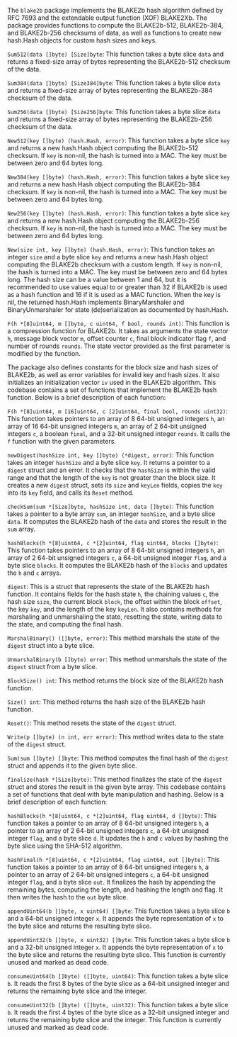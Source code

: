 The `blake2b` package implements the BLAKE2b hash algorithm defined by RFC 7693 and the extendable output function (XOF) BLAKE2Xb. The package provides functions to compute the BLAKE2b-512, BLAKE2b-384, and BLAKE2b-256 checksums of data, as well as functions to create new hash.Hash objects for custom hash sizes and keys.

`Sum512(data []byte) [Size]byte`: This function takes a byte slice `data` and returns a fixed-size array of bytes representing the BLAKE2b-512 checksum of the data.

`Sum384(data []byte) [Size384]byte`: This function takes a byte slice `data` and returns a fixed-size array of bytes representing the BLAKE2b-384 checksum of the data.

`Sum256(data []byte) [Size256]byte`: This function takes a byte slice `data` and returns a fixed-size array of bytes representing the BLAKE2b-256 checksum of the data.

`New512(key []byte) (hash.Hash, error)`: This function takes a byte slice `key` and returns a new hash.Hash object computing the BLAKE2b-512 checksum. If `key` is non-nil, the hash is turned into a MAC. The key must be between zero and 64 bytes long.

`New384(key []byte) (hash.Hash, error)`: This function takes a byte slice `key` and returns a new hash.Hash object computing the BLAKE2b-384 checksum. If `key` is non-nil, the hash is turned into a MAC. The key must be between zero and 64 bytes long.

`New256(key []byte) (hash.Hash, error)`: This function takes a byte slice `key` and returns a new hash.Hash object computing the BLAKE2b-256 checksum. If `key` is non-nil, the hash is turned into a MAC. The key must be between zero and 64 bytes long.

`New(size int, key []byte) (hash.Hash, error)`: This function takes an integer `size` and a byte slice `key` and returns a new hash.Hash object computing the BLAKE2b checksum with a custom length. If `key` is non-nil, the hash is turned into a MAC. The key must be between zero and 64 bytes long. The hash size can be a value between 1 and 64, but it is recommended to use values equal to or greater than 32 if BLAKE2b is used as a hash function and 16 if it is used as a MAC function. When the key is nil, the returned hash.Hash implements BinaryMarshaler and BinaryUnmarshaler for state (de)serialization as documented by hash.Hash.

`F(h *[8]uint64, m []byte, c uint64, f bool, rounds int)`: This function is a compression function for BLAKE2b. It takes as arguments the state vector `h`, message block vector `m`, offset counter `c`, final block indicator flag `f`, and number of rounds `rounds`. The state vector provided as the first parameter is modified by the function.

The package also defines constants for the block size and hash sizes of BLAKE2b, as well as error variables for invalid key and hash sizes. It also initializes an initialization vector `iv` used in the BLAKE2b algorithm. This codebase contains a set of functions that implement the BLAKE2b hash function. Below is a brief description of each function:

`F(h *[8]uint64, m [16]uint64, c [2]uint64, final bool, rounds uint32)`: This function takes pointers to an array of 8 64-bit unsigned integers `h`, an array of 16 64-bit unsigned integers `m`, an array of 2 64-bit unsigned integers `c`, a boolean `final`, and a 32-bit unsigned integer `rounds`. It calls the `f` function with the given parameters.

`newDigest(hashSize int, key []byte) (*digest, error)`: This function takes an integer `hashSize` and a byte slice `key`. It returns a pointer to a `digest` struct and an error. It checks that the `hashSize` is within the valid range and that the length of the `key` is not greater than the block size. It creates a new `digest` struct, sets its `size` and `keyLen` fields, copies the `key` into its `key` field, and calls its `Reset` method.

`checkSum(sum *[Size]byte, hashSize int, data []byte)`: This function takes a pointer to a byte array `sum`, an integer `hashSize`, and a byte slice `data`. It computes the BLAKE2b hash of the `data` and stores the result in the `sum` array.

`hashBlocks(h *[8]uint64, c *[2]uint64, flag uint64, blocks []byte)`: This function takes pointers to an array of 8 64-bit unsigned integers `h`, an array of 2 64-bit unsigned integers `c`, a 64-bit unsigned integer `flag`, and a byte slice `blocks`. It computes the BLAKE2b hash of the `blocks` and updates the `h` and `c` arrays.

`digest`: This is a struct that represents the state of the BLAKE2b hash function. It contains fields for the hash state `h`, the chaining values `c`, the hash size `size`, the current block `block`, the offset within the block `offset`, the key `key`, and the length of the key `keyLen`. It also contains methods for marshaling and unmarshaling the state, resetting the state, writing data to the state, and computing the final hash.

`MarshalBinary() ([]byte, error)`: This method marshals the state of the `digest` struct into a byte slice.

`UnmarshalBinary(b []byte) error`: This method unmarshals the state of the `digest` struct from a byte slice.

`BlockSize() int`: This method returns the block size of the BLAKE2b hash function.

`Size() int`: This method returns the hash size of the BLAKE2b hash function.

`Reset()`: This method resets the state of the `digest` struct.

`Write(p []byte) (n int, err error)`: This method writes data to the state of the `digest` struct.

`Sum(sum []byte) []byte`: This method computes the final hash of the `digest` struct and appends it to the given byte slice.

`finalize(hash *[Size]byte)`: This method finalizes the state of the `digest` struct and stores the result in the given byte array. This codebase contains a set of functions that deal with byte manipulation and hashing. Below is a brief description of each function:

`hashBlocks(h *[8]uint64, c *[2]uint64, flag uint64, d []byte)`: This function takes a pointer to an array of 8 64-bit unsigned integers `h`, a pointer to an array of 2 64-bit unsigned integers `c`, a 64-bit unsigned integer `flag`, and a byte slice `d`. It updates the `h` and `c` values by hashing the byte slice using the SHA-512 algorithm.

`hashFinal(h *[8]uint64, c *[2]uint64, flag uint64, out []byte)`: This function takes a pointer to an array of 8 64-bit unsigned integers `h`, a pointer to an array of 2 64-bit unsigned integers `c`, a 64-bit unsigned integer `flag`, and a byte slice `out`. It finalizes the hash by appending the remaining bytes, computing the length, and hashing the length and flag. It then writes the hash to the `out` byte slice.

`appendUint64(b []byte, x uint64) []byte`: This function takes a byte slice `b` and a 64-bit unsigned integer `x`. It appends the byte representation of `x` to the byte slice and returns the resulting byte slice.

`appendUint32(b []byte, x uint32) []byte`: This function takes a byte slice `b` and a 32-bit unsigned integer `x`. It appends the byte representation of `x` to the byte slice and returns the resulting byte slice. This function is currently unused and marked as dead code.

`consumeUint64(b []byte) ([]byte, uint64)`: This function takes a byte slice `b`. It reads the first 8 bytes of the byte slice as a 64-bit unsigned integer and returns the remaining byte slice and the integer.

`consumeUint32(b []byte) ([]byte, uint32)`: This function takes a byte slice `b`. It reads the first 4 bytes of the byte slice as a 32-bit unsigned integer and returns the remaining byte slice and the integer. This function is currently unused and marked as dead code.